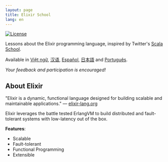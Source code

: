 ```yaml
---
layout: page
title: Elixir School
lang: en
---
```


[![License](http://img.shields.io/badge/license-MIT-brightgreen.svg)](http://opensource.org/licenses/MIT)

Lessons about the Elixir programming language, inspired by Twitter's [Scala School](http://twitter.github.io/scala_school/).

Available in [Việt ngữ][vi], [汉语][cn], [Español][es], [日本語][jp] and [Português][pt].

[cn]: https://elixirschool.com/cn/
[es]: https://elixirschool.com/es/
[jp]: https://elixirschool.com/jp/
[pt]: https://elixirschool.com/pt/
[vi]: https://elixirschool.com/vi/

_Your feedback and participation is encouraged!_

## About Elixir

"Elixir is a dynamic, functional language designed for building scalable and maintainable applications." — [elixir-lang.org](http://elixir-lang.org/)

Elixir leverages the battle tested ErlangVM to build distributed and fault-tolerant systems with low-latency out of the box.

__Features__:

+ Scalable
+ Fault-tolerant
+ Functional Programming
+ Extensible
